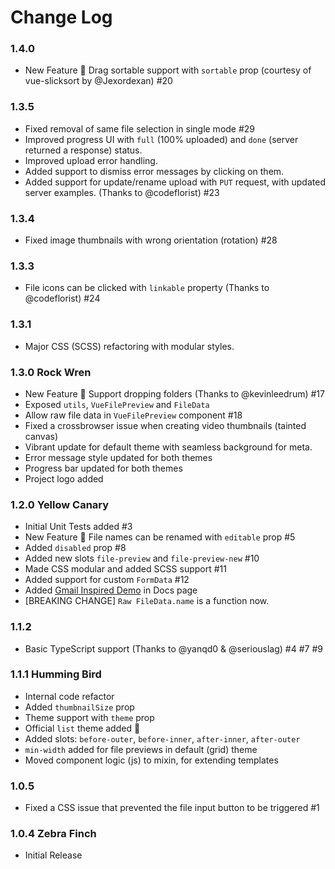 # Change Log

### 1.4.0

- New Feature 🎉 Drag sortable support with `sortable` prop (courtesy of vue-slicksort by @Jexordexan) #20

### 1.3.5

- Fixed removal of same file selection in single mode #29
- Improved progress UI with `full` (100% uploaded) and `done` (server returned a response) status.
- Improved upload error handling.
- Added support to dismiss error messages by clicking on them.
- Added support for update/rename upload with `PUT` request, with updated server examples. (Thanks to @codeflorist) #23

### 1.3.4

- Fixed image thumbnails with wrong orientation (rotation) #28

### 1.3.3

- File icons can be clicked with `linkable` property (Thanks to @codeflorist) #24

### 1.3.1

- Major CSS (SCSS) refactoring with modular styles.

### 1.3.0 Rock Wren

- New Feature 🎉 Support dropping folders (Thanks to @kevinleedrum) #17
- Exposed `utils`, `VueFilePreview` and `FileData`
- Allow raw file data in `VueFilePreview` component #18
- Fixed a crossbrowser issue when creating video thumbnails (tainted canvas)
- Vibrant update for default theme with seamless background for meta.
- Error message style updated for both themes
- Progress bar updated for both themes
- Project logo added

### 1.2.0 Yellow Canary

- Initial Unit Tests added #3
- New Feature 🎉 File names can be renamed with `editable` prop #5
- Added `disabled` prop #8
- Added new slots `file-preview` and `file-preview-new` #10
- Made CSS modular and added SCSS support #11
- Added support for custom `FormData` #12
- Added [Gmail Inspired Demo](https://safrazik.github.io/vue-file-agent/docs/#gmail-inspired-demo) in Docs page
- [BREAKING CHANGE] `Raw FileData.name` is a function now.

### 1.1.2

- Basic TypeScript support (Thanks to @yanqd0 & @seriouslag) #4 #7 #9

### 1.1.1 Humming Bird

- Internal code refactor
- Added `thumbnailSize` prop
- Theme support with `theme` prop
- Official `list` theme added 🎉
- Added slots: `before-outer`, `before-inner`, `after-inner`, `after-outer`
- `min-width` added for file previews in default (grid) theme
- Moved component logic (js) to mixin, for extending templates

### 1.0.5

- Fixed a CSS issue that prevented the file input button to be triggered  #1

### 1.0.4 Zebra Finch

- Initial Release